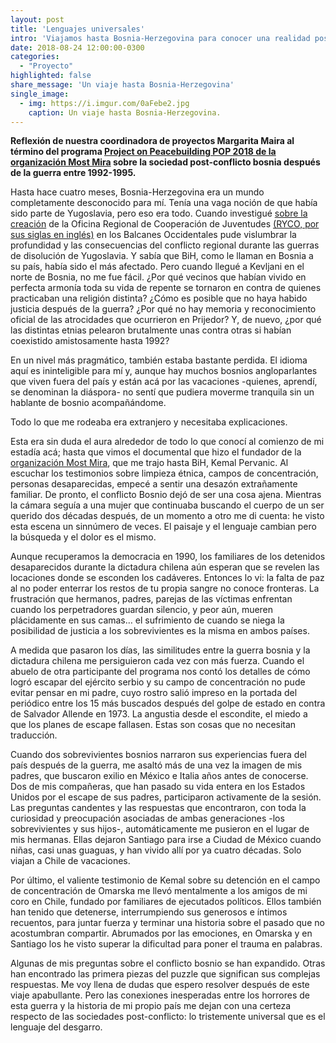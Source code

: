 ```yaml
---
layout: post
title: 'Lenguajes universales'
intro: 'Viajamos hasta Bosnia-Herzegovina para conocer una realidad post-conflicto y su parecido a Latinoamérica.'
date: 2018-08-24 12:00:00-0300
categories:
  - "Proyecto"
highlighted: false
share_message: 'Un viaje hasta Bosnia-Herzegovina'
single_image:
  - img: https://i.imgur.com/0aFebe2.jpg
    caption: Un viaje hasta Bosnia-Herzegovina.
---
```

**Reflexión de nuestra coordinadora de proyectos Margarita Maira al término del programa [Project on Peacebuilding POP 2018 de la organización Most Mira](http://www.mostmiraproject.org/copy-of-theatre) sobre la sociedad post-conflicto bosnia después de la guerra entre 1992-1995.**

Hasta hace cuatro meses, Bosnia-Herzegovina era un mundo completamente desconocido para mí. Tenía una vaga noción de que había sido parte de Yugoslavia, pero eso era todo. Cuando investigué [sobre la creación](http://www.roadtoryco.com/) de la Oficina Regional de Cooperación de Juventudes [(RYCO, por sus siglas en inglés)](http://www.rycowb.org/) en los Balcanes Occidentales pude vislumbrar la profundidad y las consecuencias del conflicto regional durante las guerras de disolución de Yugoslavia. Y sabía que BiH, como le llaman en Bosnia a su país, había sido el más afectado. Pero cuando llegué a Kevljani en el norte de Bosnia, no me fue fácil. ¿Por qué vecinos que habían vivido en perfecta armonía toda su vida de repente se tornaron en contra de quienes practicaban una religión distinta? ¿Cómo es posible que no haya habido justicia después de la guerra? ¿Por qué no hay memoria y reconocimiento oficial de las atrocidades que ocurrieron en Prijedor? Y, de nuevo, ¿por qué las distintas etnias pelearon brutalmente unas contra otras si habían coexistido amistosamente hasta 1992? 

En un nivel más pragmático, también estaba bastante perdida. El idioma aquí es ininteligible para mí y, aunque hay muchos bosnios angloparlantes que viven fuera del país y están acá por las vacaciones -quienes, aprendí, se denominan la diáspora- no sentí que pudiera moverme tranquila sin un hablante de bosnio acompañándome.

Todo lo que me rodeaba era extranjero y necesitaba explicaciones.

Esta era sin duda el aura alrededor de todo lo que conocí al comienzo de mi estadía acá; hasta que vimos el documental que hizo el fundador de la [organización Most Mira](http://www.mostmiraproject.org/), que me trajo hasta BiH, Kemal Pervanic. Al escuchar los testimonios sobre limpieza étnica, campos de concentración, personas desaparecidas, empecé a sentir una desazón extrañamente familiar. De pronto, el conflicto Bosnio dejó de ser una cosa ajena. Mientras la cámara seguía a una mujer que continuaba buscando el cuerpo de un ser querido dos décadas después, de un momento a otro me di cuenta: he visto esta escena un sinnúmero de veces. El paisaje y el lenguaje cambian pero la búsqueda y el dolor es el mismo.

Aunque recuperamos la democracia en 1990, los familiares de los detenidos desaparecidos durante la dictadura chilena aún esperan que se revelen las locaciones donde se esconden los cadáveres. Entonces lo vi: la falta de paz al no poder enterrar los restos de tu propia sangre no conoce fronteras. La frustración que hermanos, padres, parejas de las víctimas enfrentan cuando los perpetradores guardan silencio, y peor aún, mueren plácidamente en sus camas… el sufrimiento de cuando se niega la posibilidad de justicia a los sobrevivientes es la misma en ambos países. 

A medida que pasaron los días, las similitudes entre la guerra bosnia y la dictadura chilena me persiguieron cada vez con más fuerza. Cuando el abuelo de otra participante del programa nos contó los detalles de cómo logró escapar del ejército serbio y su campo de concentración no pude evitar pensar en mi padre, cuyo rostro salió impreso en la portada del periódico entre los 15 más buscados después del golpe de estado en contra de Salvador Allende en 1973. La angustia desde el escondite, el miedo a que los planes de escape fallasen. Estas son cosas que no necesitan traducción.

Cuando dos sobrevivientes bosnios narraron sus experiencias fuera del país después de la guerra, me asaltó más de una vez la imagen de mis padres, que buscaron exilio en México e Italia años antes de conocerse. Dos de mis compañeras, que han pasado su vida entera en los Estados Unidos por el escape de sus padres, participaron activamente de la sesión. Las preguntas candentes y las respuestas que encontraron, con toda la curiosidad y preocupación asociadas de ambas generaciones -los sobrevivientes y sus hijos-, automáticamente me pusieron en el lugar de mis hermanas. Ellas dejaron Santiago para irse a Ciudad de México cuando niñas, casi unas guaguas, y han vivido allí por ya cuatro décadas. Solo viajan a Chile de vacaciones.

Por último, el valiente testimonio de Kemal sobre su detención en el campo de concentración de Omarska me llevó mentalmente a los amigos de mi coro en Chile, fundado por familiares de ejecutados políticos. Ellos también han tenido que detenerse, interrumpiendo sus generosos e íntimos recuentos, para juntar fuerza y terminar una historia sobre el pasado que no acostumbran compartir. Abrumados por las emociones, en Omarska y en Santiago los he visto superar la dificultad para poner el trauma en palabras. 

Algunas de mis preguntas sobre el conflicto bosnio se han expandido. Otras han encontrado las primera piezas del puzzle que significan sus complejas respuestas. Me voy llena de dudas que espero resolver después de este viaje apabullante. Pero las conexiones inesperadas entre los horrores de esta guerra y la historia de mi propio país me dejan con una certeza respecto de las sociedades post-conflicto: lo tristemente universal que es el lenguaje del desgarro.
 

